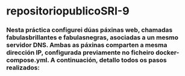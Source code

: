 # repositoriopublicoSRI-9
### Nesta práctica configurei dúas páxinas web, chamadas fabulasbrillantes e fabulasnegras, asociadas a un mesmo servidor DNS. Ambas as páxinas comparten a mesma dirección IP, configurada previamente no ficheiro docker-compose.yml. A continuación, detallo todos os pasos realizados:

